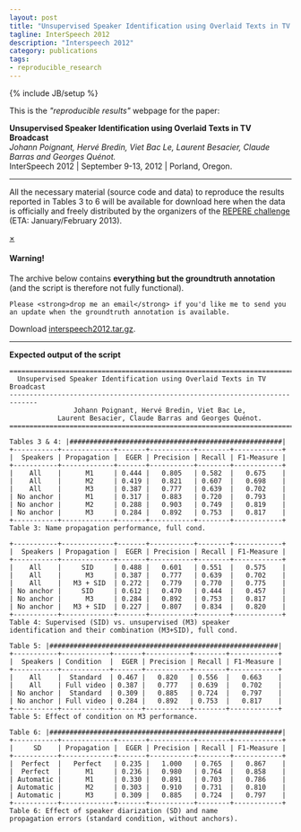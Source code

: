 ```yaml
---
layout: post
title: "Unsupervised Speaker Identification using Overlaid Texts in TV Broadcast"
tagline: InterSpeech 2012
description: "Interspeech 2012"
category: publications
tags: 
- reproducible_research
---
```

{% include JB/setup %}

This is the *"reproducible results"* webpage for the paper:

**Unsupervised Speaker Identification using Overlaid Texts in TV Broadcast**  
*Johann Poignant, Hervé Bredin, Viet Bac Le, Laurent Besacier, Claude Barras and Georges Quénot.*  
InterSpeech 2012 | September 9-13, 2012 | Porland, Oregon.

----

All the necessary material (source code and data) to reproduce the results reported in Tables 3 to 6 will be available for download here when the data is officially and freely distributed by the organizers of the [REPERE challenge](http://www.defi-repere.fr/) (ETA: January/February 2013).

<div class="alert alert-block alert-error">
  <a class="close" data-dismiss="alert" href="#">×</a>
  <h4 class="alert-heading">Warning!</h4>
  The archive below contains <strong>everything but the groundtruth annotation</strong> (and the script is therefore not fully functional).
	
	Please <strong>drop me an email</strong> if you'd like me to send you an update when the groundtruth annotation is available.
</div>

Download [interspeech2012.tar.gz](/download/interspeech2012.tar.gz).

----

**Expected output of the script**

	=============================================================================
	  Unsupervised Speaker Identification using Overlaid Texts in TV Broadcast
	-----------------------------------------------------------------------------
	                Johann Poignant, Hervé Bredin, Viet Bac Le, 
	            Laurent Besacier, Claude Barras and Georges Quénot.
	=============================================================================

	Tables 3 & 4: |#####################################################|
	+-----------+-------------+-------+-----------+--------+------------+
	|  Speakers | Propagation |  EGER | Precision | Recall | F1-Measure |
	+-----------+-------------+-------+-----------+--------+------------+
	|    All    |      M1     | 0.444 |   0.805   | 0.582  |   0.675    |
	|    All    |      M2     | 0.419 |   0.821   | 0.607  |   0.698    |
	|    All    |      M3     | 0.387 |   0.777   | 0.639  |   0.702    |
	| No anchor |      M1     | 0.317 |   0.883   | 0.720  |   0.793    |
	| No anchor |      M2     | 0.288 |   0.903   | 0.749  |   0.819    |
	| No anchor |      M3     | 0.284 |   0.892   | 0.753  |   0.817    |
	+-----------+-------------+-------+-----------+--------+------------+
	Table 3: Name propagation performance, full cond.

	+-----------+-------------+-------+-----------+--------+------------+
	|  Speakers | Propagation |  EGER | Precision | Recall | F1-Measure |
	+-----------+-------------+-------+-----------+--------+------------+
	|    All    |     SID     | 0.488 |   0.601   | 0.551  |   0.575    |
	|    All    |      M3     | 0.387 |   0.777   | 0.639  |   0.702    |
	|    All    |   M3 + SID  | 0.272 |   0.779   | 0.770  |   0.775    |
	| No anchor |     SID     | 0.612 |   0.470   | 0.444  |   0.457    |
	| No anchor |      M3     | 0.284 |   0.892   | 0.753  |   0.817    |
	| No anchor |   M3 + SID  | 0.227 |   0.807   | 0.834  |   0.820    |
	+-----------+-------------+-------+-----------+--------+------------+
	Table 4: Supervised (SID) vs. unsupervised (M3) speaker
	identification and their combination (M3+SID), full cond.

	Table 5: |#########################################################|
	+-----------+------------+-------+-----------+--------+------------+
	|  Speakers | Condition  |  EGER | Precision | Recall | F1-Measure |
	+-----------+------------+-------+-----------+--------+------------+
	|    All    |  Standard  | 0.467 |   0.820   | 0.556  |   0.663    |
	|    All    | Full video | 0.387 |   0.777   | 0.639  |   0.702    |
	| No anchor |  Standard  | 0.309 |   0.885   | 0.724  |   0.797    |
	| No anchor | Full video | 0.284 |   0.892   | 0.753  |   0.817    |
	+-----------+------------+-------+-----------+--------+------------+
	Table 5: Effect of condition on M3 performance.

	Table 6: |##########################################################|
	+-----------+-------------+-------+-----------+--------+------------+
	|     SD    | Propagation |  EGER | Precision | Recall | F1-Measure |
	+-----------+-------------+-------+-----------+--------+------------+
	|  Perfect  |   Perfect   | 0.235 |   1.000   | 0.765  |   0.867    |
	|  Perfect  |      M1     | 0.236 |   0.980   | 0.764  |   0.858    |
	| Automatic |      M1     | 0.330 |   0.891   | 0.703  |   0.786    |
	| Automatic |      M2     | 0.303 |   0.910   | 0.731  |   0.810    |
	| Automatic |      M3     | 0.309 |   0.885   | 0.724  |   0.797    |
	+-----------+-------------+-------+-----------+--------+------------+
	Table 6: Effect of speaker diarization (SD) and name
	propagation errors (standard condition, without anchors).